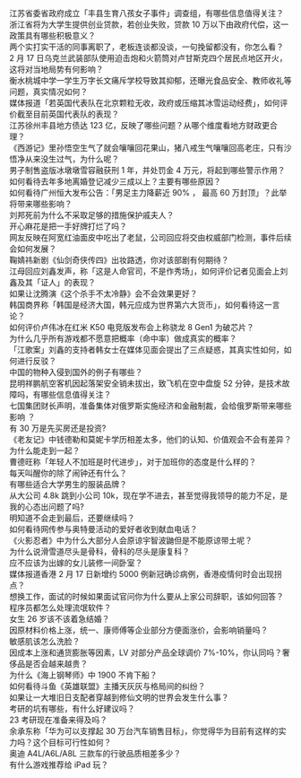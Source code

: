 江苏省委省政府成立「丰县生育八孩女子事件」调查组，有哪些信息值得关注？  
浙江省将为大学生提供创业贷款，若创业失败，贷款 10 万以下由政府代偿，这一政策具有哪些积极意义？  
两个实打实干活的同事离职了，老板连谈都没谈，一句挽留都没有，你怎么看？  
2 月 17 日乌克兰武装部队使用迫击炮和火箭筒对卢甘斯克四个居民点地区开火，这将对当地局势有何影响？  
衡水桃城中学一学生万字长文痛斥学校导致其抑郁，还曝光食品安全、教师收礼等问题，真实情况如何？  
媒体报道「若英国代表队在北京颗粒无收，政府或压缩其冰雪运动经费」，如何评价截至目前英国代表队的表现？  
江苏徐州丰县地方债达 123 亿，反映了哪些问题？从哪个维度看地方财政更合理？  
《西游记》里孙悟空生气了就会嚷嚷回花果山，猪八戒生气嚷嚷回高老庄，只有沙悟净从来没生过气，为什么呢？  
男子制售盗版冰墩墩雪容融获刑 1 年，并处罚金 4 万元，将起到哪些警示作用？  
如何看待去年多地离婚登记减少三成以上？主要有哪些原因？  
如何看待广州恒大发布公告：「男足主力降薪近 90% ， 最高 60 万封顶」？此举将带来哪些影响？  
刘邦死前为什么不采取足够的措施保护戚夫人？  
开心麻花是把一手好牌打烂了吗？  
网友反映在阿宽红油面皮中吃出了老鼠，公司回应将交由权威部门检测，事件后续会如何发展？  
鞠婧祎新剧《仙剑奇侠传四》出妆路透，你对该部剧有何期待？  
江母回应刘鑫发声，称「这是人命官司，不是作秀场」，如何评价记者见面会上刘鑫及其「证人」的表现？  
如果让沈腾演《这个杀手不太冷静》会不会效果更好？  
韩国商界称「韩国是经济大国，韩元应成为世界第六大货币」，如何看待这一言论？  
如何评价卢伟冰在红米 K50 电竞版发布会上称骁龙 8 Gen1 为破芯片？  
为什么几乎所有游戏都不愿意把概率（命中率）做成真实的概率？  
「江歌案」刘鑫的支持者韩女士在媒体见面会提出了三点疑惑，其真实性如何，如何进行反驳？  
中国的物种入侵到国外的例子有哪些？  
昆明祥鹏航空客机因起落架安全销未拔出，致飞机在空中盘旋 52 分钟，是技术故障吗，有哪些信息值得关注？  
七国集团财长声明，准备集体对俄罗斯实施经济和金融制裁，会给俄罗斯带来哪些影响 ？  
有 30 万是先买房还是投资?  
《老友记》中钱德勒和莫妮卡学历相差太多，他们的认知、价值观会不会有差异？为什么能走到一起？  
曹德旺称「年轻人不加班是时代进步」，对于加班你的态度是什么样的？  
每天叫醒你的除了闹钟还有什么？  
有哪些适合大学男生的服装品牌？  
从大公司 4.8k 跳到小公司 10k，现在学不进去，甚至觉得我领导的能力不足，是我的心态出问题了吗?  
明知道不会走到最后，还要继续吗？  
如何看待网传参与奥特曼活动的爱好者收到献血电话？  
《火影忍者》中为什么大部分人会原谅宇智波鼬但是不能原谅带土呢？  
为什么说滑雪道尽头是骨科，骨科的尽头是康复科？  
应不应该为出嫁的女儿装修一间卧室？  
媒体报道香港 2 月 17 日新增约 5000 例新冠确诊病例，香港疫情何时会出现拐点？  
想换工作，面试的时候如果面试官问你为什么要从上家公司辞职，该如何回答？  
程序员都怎么处理流氓软件？  
女生 26 岁该不该着急结婚？  
因原材料价格上涨，统一、康师傅等企业部分方便面涨价，会影响销量吗？  
敏感肌该怎么洗脸？  
因成本上涨和通货膨胀等因素，LV 对部分产品全球调价 7%-10%，你认同吗？奢侈品是否会越来越贵？  
为什么《海上钢琴师》中 1900 不肯下船？  
如何看待斗鱼《英雄联盟》主播天灰灰与格局间的纠纷？  
如果让一大堆旧日支配者穿越到修仙文明的世界会发生什么事？  
考研的坑有哪些，有什么好建议吗？  
23 考研现在准备来得及吗？  
余承东称「华为可以支撑起 30 万台汽车销售目标」，你觉得华为目前有这样的实力吗？这个目标可行性如何？  
奥迪 A4L/A6L/A8L 三款车的行驶品质相差多少？  
有什么游戏推荐给 iPad 玩？  
